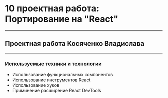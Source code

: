 # 10 проектная работа: Портирование на "React"
------
## Проектная работа Косяченко Владислава
------
### **Используемые техники и технологии**
* Использование функциональных компонентов
* Использование инструментов React
* Использование хуков
* Приминение расширение React DevTools

